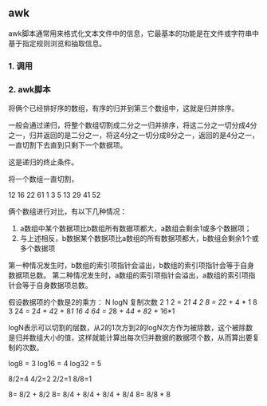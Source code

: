 ## awk
awk脚本通常用来格式化文本文件中的信息，它最基本的功能是在文件或字符串中基于指定规则浏览和抽取信息。

### 1. 调用

### 2. awk脚本


将俩个已经排好序的数组，有序的归并到第三个数组中，这就是归并排序。

一般会通过递归，将整个数组切割成二分之一归并排序，将这二分之一切分成4分之一，归并返回的是二分之一，将这4分之一切分成8分之一，返回的是4分之一，一直切割下去直到只剩下一个数据项。

这是递归的终止条件。


将一个数组一直切割，


12 16 22 61
1 3 5 13 29 41 52

俩个数组进行对比，有以下几种情况：
1. a数组中某个数据项比b数组所有数据项都大，a数组会剩余1或多个数据项；
2. 与上述相反，b数据某个数据项比a数组的所有数据项都大，b数组会剩余1个或多个数据项

第一种情况发生时，b数组的索引项指针会溢出，b数组的索引项指针会等于自身数据项总数。
第二种情况发生时，a数组的索引项指针会溢出，a数组的索引项指针会等于自身数据项总数。
 



假设数据项的个数是2的乘方：
N	logN	复制次数
2	1		2 = 2*1
4	2		8 = 2*2 + 4 * 1
8	3		24 = 2*4 + 4*2 + 8*1
16	4		64 = 2*8 + 4*4 + 8*2 + 16*1

logN表示可以切割的层数，从2的1次方到2的logN次方作为被除数，这个被除数是归并数组大小的值，这样就能计算出每次归并数据的数据项个数，从而算出要复制的次数。



log8 = 3
log16 = 4
log32 = 5


8/2=4
4/2=2
2/2=1
8/8=1



8= 8/2 + 8/2
8= 8/4 + 8/4 + 8/4 + 8/4
8= 8/8 * 8




